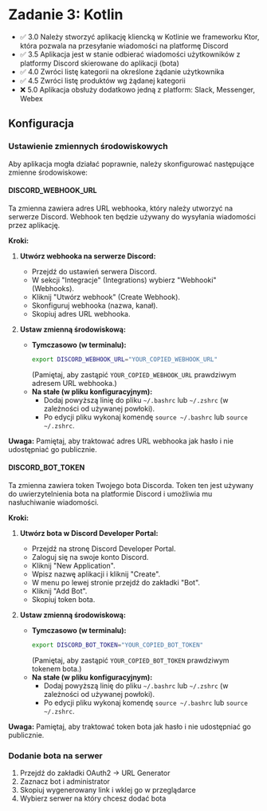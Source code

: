 # Zadanie 3: Kotlin

* ✅ 3.0 Należy stworzyć aplikację kliencką w Kotlinie we frameworku Ktor, która pozwala na przesyłanie wiadomości na platformę Discord
* ✅ 3.5 Aplikacja jest w stanie odbierać wiadomości użytkowników z platformy Discord skierowane do aplikacji (bota)
* ✅ 4.0 Zwróci listę kategorii na określone żądanie użytkownika
* ✅ 4.5 Zwróci listę produktów wg żądanej kategorii
* ❌ 5.0 Aplikacja obsłuży dodatkowo jedną z platform: Slack, Messenger, Webex

## Konfiguracja

### Ustawienie zmiennych środowiskowych

Aby aplikacja mogła działać poprawnie, należy skonfigurować następujące zmienne środowiskowe:

#### DISCORD_WEBHOOK_URL

Ta zmienna zawiera adres URL webhooka, który należy utworzyć na serwerze Discord. Webhook ten będzie używany do wysyłania wiadomości przez aplikację.

**Kroki:**

1.  **Utwórz webhooka na serwerze Discord:**
    *   Przejdź do ustawień serwera Discord.
    *   W sekcji "Integracje" (Integrations) wybierz "Webhooki" (Webhooks).
    *   Kliknij "Utwórz webhook" (Create Webhook).
    *   Skonfiguruj webhooka (nazwa, kanał).
    *   Skopiuj adres URL webhooka.

2.  **Ustaw zmienną środowiskową:**
    *   **Tymczasowo (w terminalu):**
        ```bash
        export DISCORD_WEBHOOK_URL="YOUR_COPIED_WEBHOOK_URL"
        ```
        (Pamiętaj, aby zastąpić `YOUR_COPIED_WEBHOOK_URL` prawdziwym adresem URL webhooka.)
    *   **Na stałe (w pliku konfiguracyjnym):**
        *   Dodaj powyższą linię do pliku `~/.bashrc` lub `~/.zshrc` (w zależności od używanej powłoki).
        *   Po edycji pliku wykonaj komendę `source ~/.bashrc` lub `source ~/.zshrc`.

**Uwaga:** Pamiętaj, aby traktować adres URL webhooka jak hasło i nie udostępniać go publicznie.

#### DISCORD_BOT_TOKEN

Ta zmienna zawiera token Twojego bota Discorda. Token ten jest używany do uwierzytelnienia bota na platformie Discord i umożliwia mu nasłuchiwanie wiadomości.

**Kroki:**

1.  **Utwórz bota w Discord Developer Portal:**
    *   Przejdź na stronę Discord Developer Portal.
    *   Zaloguj się na swoje konto Discord.
    *   Kliknij "New Application".
    *   Wpisz nazwę aplikacji i kliknij "Create".
    *   W menu po lewej stronie przejdź do zakładki "Bot".
    *   Kliknij "Add Bot".
    *   Skopiuj token bota.

2.  **Ustaw zmienną środowiskową:**
    *   **Tymczasowo (w terminalu):**
        ```bash
        export DISCORD_BOT_TOKEN="YOUR_COPIED_BOT_TOKEN"
        ```
        (Pamiętaj, aby zastąpić `YOUR_COPIED_BOT_TOKEN` prawdziwym tokenem bota.)
    *   **Na stałe (w pliku konfiguracyjnym):**
        *   Dodaj powyższą linię do pliku `~/.bashrc` lub `~/.zshrc` (w zależności od używanej powłoki).
        *   Po edycji pliku wykonaj komendę `source ~/.bashrc` lub `source ~/.zshrc`.

**Uwaga:** Pamiętaj, aby traktować token bota jak hasło i nie udostępniać go publicznie.

### Dodanie bota na serwer
1. Przejdź do zakładki OAuth2 -> URL Generator
2. Zaznacz bot i administrator
3. Skopiuj wygenerowany link i wklej go w przeglądarce
4. Wybierz serwer na który chcesz dodać bota
